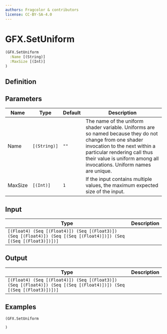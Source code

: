 ```yaml
---
authors: Fragcolor & contributors
license: CC-BY-SA-4.0
---
```



# GFX.SetUniform

```clojure
(GFX.SetUniform
  :Name [(String)]
  :MaxSize [(Int)]
)
```


## Definition




## Parameters

| Name | Type | Default | Description |
|------|------|---------|-------------|
| Name | `[(String)]` | `""` | The name of the uniform shader variable. Uniforms are so named because they do not change from one shader invocation to the next within a particular rendering call thus their value is uniform among all invocations. Uniform names are unique. |
| MaxSize | `[(Int)]` | `1` | If the input contains multiple values, the maximum expected size of the input. |


## Input

| Type | Description |
|------|-------------|
| `[(Float4) (Seq [(Float4)]) (Seq [(Float3)]) (Seq [(Float4)]) (Seq [(Seq [(Float4)])]) (Seq [(Seq [(Float3)])])]` |  |


## Output

| Type | Description |
|------|-------------|
| `[(Float4) (Seq [(Float4)]) (Seq [(Float3)]) (Seq [(Float4)]) (Seq [(Seq [(Float4)])]) (Seq [(Seq [(Float3)])])]` |  |


## Examples

```clojure
(GFX.SetUniform

)
```

